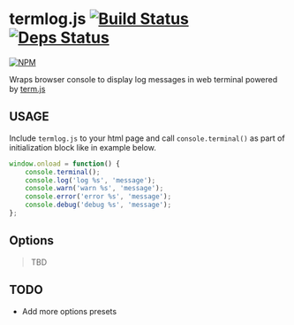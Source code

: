 # termlog.js [![Build Status][buildstatus]][buildstatusurl] [![Deps Status][depstatus]][depstatusurl]

[![NPM][npm]](https://nodei.co/npm/termlog.js/)

Wraps browser console to display log messages in web terminal powered by [term.js][term.js]

## USAGE

Include `termlog.js` to your html page and call `console.terminal()` as part of initialization block like in example below.

``` js
window.onload = function() {
    console.terminal();
    console.log('log %s', 'message');
    console.warn('warn %s', 'message');
    console.error('error %s', 'message');
    console.debug('debug %s', 'message');
};
```

## Options

> TBD

## TODO

* Add more options presets

[buildstatus]: https://drone.io/github.com/sergeyt/termlog.js/status.png
[buildstatusurl]: https://drone.io/github.com/sergeyt/termlog.js/latest
[depstatus]: https://david-dm.org/sergeyt/termlog.js.png
[depstatusurl]: https://david-dm.org/sergeyt/termlog.js
[npm]: https://nodei.co/npm/termlog.js.png?downloads=true&stars=true
[term.js]: https://github.com/chjj/term.js/
